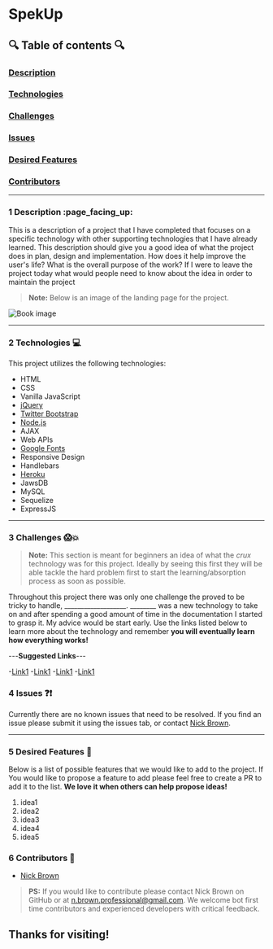 <!-- This is a basic template for ReadMe files -->

# SpekUp

  

## :mag: Table of contents :mag:

  

### [Description](#1-description-page\-facing\-up)
### [Technologies](#2-technologies-computer)
### [Challenges](#3-challenges-screamboom)
### [Issues](#4-issues-questionexclamation)
### [Desired Features](#5-desired-features-star2)
### [Contributors](#6-contributors-raised_hands)

 ---

### 1 Description :page\_facing\_up:

This is a description of a project that I have completed that focuses on a specific technology with other supporting technologies that I have already learned. This description should give you a good idea of what the project does in plan, design and implementation. How does it help improve the user's life? What is the overall purpose of the work? If I were to leave the project today what would people need to know about the idea in order to maintain the project

> **Note:** Below is an image of the landing page for the project.

![Book image](https://github.com/benwcaler/githubassets/blob/master/images/spekup.png?raw=true)

---


### 2 Technologies :computer:

  This project utilizes the following technologies:


- HTML
- CSS
- Vanilla JavaScript
- [jQuery](https://jquery.com/)
- [Twitter Bootstrap](https://getbootstrap.com/)
- [Node.js](https://nodejs.org/en/)
- AJAX
- Web APIs
- [Google Fonts](https://fonts.google.com/)
- Responsive Design
- Handlebars
- [Heroku](https://www.heroku.com/)
- JawsDB
- MySQL
- Sequelize
- ExpressJS


---

### 3 Challenges :scream::boom:

> **Note:** This section is meant for beginners an idea of what the *crux* technology was for this project. Ideally by seeing this first they will be able tackle the hard problem first to start the learning/absorption process as soon as possible.

Throughout this project there was only one challenge the proved to be tricky to handle, ___________________. ________ was a new technology to take on and after spending a good amount of time in the documentation I started to grasp it. My advice would be start early. Use the links listed below to learn more about the technology and remember **you will eventually learn how everything works!**

---**Suggested Links**---

-[Link1]()
-[Link1]()
-[Link1]()
-[Link1]()

### 4 Issues :question::exclamation:

  Currently there are no known issues that need to be resolved. If you find an issue please submit it using the issues tab, or contact [Nick Brown](https://github.com/nick-d-brown/).

---

### 5 Desired Features :star2:

  Below is a list of possible features that we would like to add to the project. If You would like to propose a feature to add please feel free to create a PR to add it to the list. **We love it when others can help propose ideas!**

1.	idea1
2.	idea2
3.	idea3
4.	idea4
5.	idea5

### 6 Contributors :raised_hands:

- [Nick Brown](https://github.com/nick-d-brown/)

> **PS:** If you would like to contribute please contact Nick Brown on GitHub or at n.brown.professional@gmail.com. We welcome bot first time contributors and experienced developers with critical feedback. 


## Thanks for visiting!
